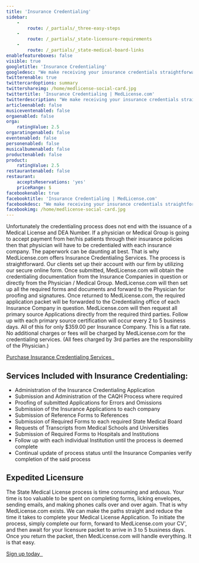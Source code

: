 ```yaml
---
title: 'Insurance Credentialing'
sidebar:
    -
        route: /_partials/_three-easy-steps
    -
        route: /_partials/_state-licensure-requirements
    -
        route: /_partials/_state-medical-board-links
enablefeatureboxes: false
visible: true
googletitle: 'Insurance Credentialing'
googledesc: "We make receiving your insurance credentials straightforward and reduce the time it takes to complete your Insurance Credentialing Process. To initiate the process, simply complete our form, forward us your CV, and then await for your licensure packet to arrive in 3 to 5 business days.\r\n"
twitterenable: true
twittercardoptions: summary
twittershareimg: /home/medlicense-social-card.jpg
twittertitle: 'Insurance Credentialing | MedLicense.com'
twitterdescription: "We make receiving your insurance credentials straightforward and reduce the time it takes to complete your Insurance Credentialing Process. To initiate the process, simply complete our form, forward us your CV, and then await for your licensure packet to arrive in 3 to 5 business days.\r\n"
articleenabled: false
musiceventenabled: false
orgaenabled: false
orga:
    ratingValue: 2.5
orgaratingenabled: false
eventenabled: false
personenabled: false
musicalbumenabled: false
productenabled: false
product:
    ratingValue: 2.5
restaurantenabled: false
restaurant:
    acceptsReservations: 'yes'
    priceRange: $
facebookenable: true
facebooktitle: 'Insurance Credentialing | MedLicense.com'
facebookdesc: "We make receiving your insurance credentials straightforward and reduce the time it takes to complete your Insurance Credentialing Process. To initiate the process, simply complete our form, forward us your CV, and then await for your licensure packet to arrive in 3 to 5 business days.\r\n"
facebookimg: /home/medlicense-social-card.jpg
---
```


<p>Unfortunately the credentialing process does not end with the issuance of a Medical License and DEA Number. If a physician or Medical Group is going to accept payment from her/his patients through their insurance policies then that physician will have to be credentialed with each insurance company. The paperwork can be daunting at best. That is why MedLicense.com offers Insurance Credentialing Services. The process is straightforward. Our clients set up their account with our firm by utilizing our secure online form. Once submitted, MedLicense.com will obtain the credentialing documentation from the Insurance Companies in question or directly from the Physician / Medical Group. MedLicense.com will then set up all the required forms and documents and forward to the Physician for proofing and signatures. Once returned to MedLicense.com, the required application packet will be forwarded to the Credentialing office of each Insurance Company in question. MedLicense.com will then request all primary source Applications directly from the required third parties. Follow up with each primary source certification will occur every 2 to 5 business days. All of this for only $359.00 per Insurance Company. This is a flat rate. No additional charges or fees will be charged by MedLicense.com for the credentialing services. (All fees charged by 3rd parties are the responsibility of the Physician.)</p>
<p><a class="btn btn-secondary" href="https://www.secure-access.net/~medlicense/maaform/purchaseinsurance.html">Purchase Insurance Credentialing Services <em class="fa fa-sm fa-play" aria-hidden="true">&nbsp;</em></a></p>
<h2 id="mcetoc_1cec8sl0r0">Services Included with Insurance Credentialing:</h2>
<ul>
<li>Administration of the Insurance Credentialing Application</li>
<li>Submission and Administration of the CAQH Process where required</li>
<li>Proofing of submitted Applications for Errors and Omissions</li>
<li>Submission of the Insurance Applications to each company</li>
<li>Submission of Reference Forms to References</li>
<li>Submission of Required Forms to each required State Medical Board</li>
<li>Requests of Transcripts from Medical Schools and Universities</li>
<li>Submission of Required Forms to Hospitals and Institutions</li>
<li>Follow up with each individual Institution until the process is deemed complete</li>
<li>Continual update of process status until the Insurance Companies verify completion of the said process</li>
</ul>
<h2 id="mcetoc_1cec8sl0r1">Expedited Licensure</h2>
<p>The State Medical License process is time consuming and arduous. Your time is too valuable to be spent on completing forms, licking envelopes, sending emails, and making phones calls over and over again. That is why MedLicense.com exists. We can make the paths straight and reduce the time it takes to complete your Medical License Application. To initiate the process, simply complete our form, forward to MedLicense.com your CV', and then await for your licensure packet to arrive in 3 to 5 business days. Once you return the packet, then MedLicense.com will handle everything. It is that easy.</p>
<p><a class="btn btn-secondary" href="../../pricing">Sign up today <em class="fa fa-sm fa-play" aria-hidden="true">&nbsp;</em></a>&nbsp;</p>